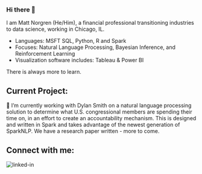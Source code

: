 ### Hi there 👋

I am Matt Norgren (He/Him), a financial professional transitioning industries to data science, working in Chicago, IL.

- Languages: MSFT SQL, Python, R and Spark
- Focuses: Natural Language Processing, Bayesian Inference, and Reinforcement Learning
- Visualization software includes: Tableau & Power BI 

There is always more to learn.

## Current Project:

🔭 I’m currently working with Dylan Smith on a natural language processing solution to determine what U.S. congressional members are spending their time on, in an effort to create an accountability mechanism. This is designed and written in Spark and takes advantage of the newest generation of SparkNLP. We have a research paper written - more to come.

## Connect with me: 

[<img align="left" alt="linked-in" src="https://img.shields.io/badge/linkedin-%230077B5.svg?&style=for-the-badge&logo=linkedin&logoColor=white" />](https://www.linkedin.com/in/matthewnorgren/)
